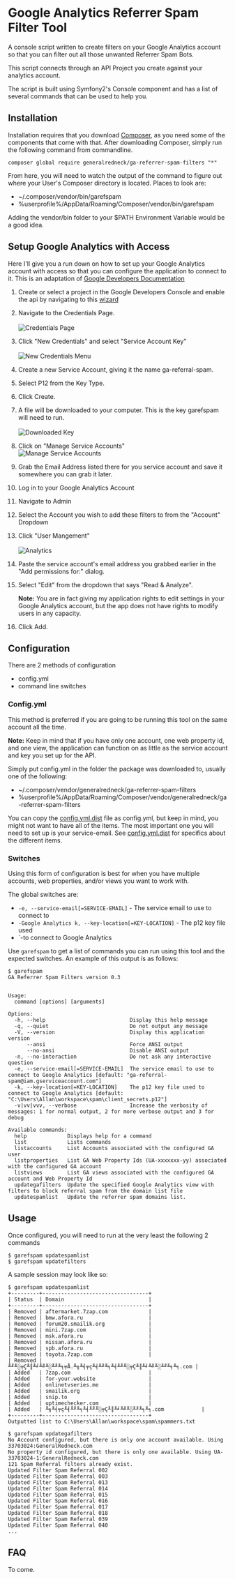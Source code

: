 # Google Analytics Referrer Spam Filter Tool

A console script written to create filters on your Google Analytics account so
that you can filter out all those unwanted Referrer Spam Bots.

This script connects through an API Project you create against your analytics
account.

The script is built using Symfony2's Console component and has a list of several
commands that can be used to help you.

## Installation

Installation requires that you download [Composer](https://getcomposer.org/), as
you need some of the components that come with that. After downloading Composer,
simply run the following command from commandline.

`composer global require generalredneck/ga-referrer-spam-filters "*"`

From here, you will need to watch the output of the command to figure out where
your User's Composer directory is located. Places to look are:

* ~/.composer/vendor/bin/garefspam
* %userprofile%/AppData/Roaming/Composer/vendor/bin/garefspam

Adding the vendor/bin folder to your $PATH Environment Variable would be a good
idea.

## Setup Google Analytics with Access

Here I'll give you a run down on how to set up your Google Analytics account
with access so that you can configure the application to connect to it. This is
an adaptation of [Google Developers Documentation][setup-1]

1. Create or select a project in the Google Developers Console and enable the
   api by navigating to this [wizard][setup-2]
2. Navigate to the Credentials Page.    
   <br />![Credentials Page][setupimg-1]<br />
3. Click "New Credentials" and select "Service Account Key"    
   <br />![New Credentials Menu][setupimg-2]<br />
4. Create a new Service Account, giving it the name ga-referral-spam. 
5. Select P12 from the Key Type.
6. Click Create. 
7. A file will be downloaded to your computer. This is the key garefspam will 
   need to run.    
   <br />![Downloaded Key][setupimg-3]<br />
8. Click on "Manage Service Accounts"
   <br />![Manage Service Accounts][setupimg-4]<br />
9. Grab the Email Address listed there for you service account and save it 
   somewhere you can grab it later. 
10. Log in to your Google Analytics Account 
11. Navigate to Admin 
12. Select the Account you wish to add these filters to from the "Account" 
    Dropdown
13. Click "User Mangement"     
    <br />![Analytics][setupimg-5]<br /> 
14. Paste the service account's email address you grabbed earlier in the 
    "Add permissions for:" dialog. 
15. Select "Edit" from the dropdown that says "Read & Analyze".
    
    **Note:** You are in fact giving my application rights to edit settings in
    your Google Analytics account, but the app does not have rights to modify 
    users in any capacity. 

16. Click Add.

[setup-1]: https://developers.google.com/analytics/devguides/reporting/core/v3/quickstart/service-php
[setup-2]: https://console.developers.google.com/flows/enableapi?apiid=analytics&credential=client_key

[setupimg-1]: http://content.screencast.com/users/talkitivewizard/folders/Jing/media/3802c447-6e3c-4d17-bd27-cae73b8168bc/2015-12-28_1146.png
[setupimg-2]: http://content.screencast.com/users/talkitivewizard/folders/Jing/media/015b4ff4-8351-44c0-92bc-9700d9fcde3d/2015-12-28_1149.png
[setupimg-3]: http://content.screencast.com/users/talkitivewizard/folders/Jing/media/72575922-63f9-4cda-be81-f9039ae605f1/2015-12-28_1155.png
[setupimg-4]: http://content.screencast.com/users/talkitivewizard/folders/Jing/media/3ba7aa4a-205c-4b6a-88a2-c80c1b8e28d0/2015-12-28_1203.png
[setupimg-5]: http://content.screencast.com/users/talkitivewizard/folders/Jing/media/e3af0721-08c6-483f-bcf5-4e4e3285d783/2015-12-28_1208.png

## Configuration

There are 2 methods of configuration

* config.yml
* command line switches

### Config.yml

This method is preferred if you are going to be running this tool on the same
account all the time.

**Note:** Keep in mind that if you have only one account, one web property id, 
and one view, the application can function on as little as the service account 
and key you set up for the API.

Simply put config.yml in the folder the package was downloaded to, usually one
of the following:

* ~/.composer/vendor/generalredneck/ga-referrer-spam-filters 
* %userprofile%/AppData/Roaming/Composer/vendor/generalredneck/ga-referrer-spam-filters

You can copy the [config.yml.dist][config-1] file as config.yml, but keep
in mind, you might not want to have all of the items. The most important one you
will need to set up is your service-email. See [config.yml.dist][config-1] for 
specifics about the different items.

[config-1]:https://github.com/generalredneck/ga-referrer-spam-filters/blob/master/config.yml.dist

### Switches

Using this form of configuration is best for when you have multiple accounts,
web properties, and/or views you want to work with.

The global switches are:

* `-e, --service-email[=SERVICE-EMAIL]` - The service email to use to connect to
* `-Google Analytics k, --key-location[=KEY-LOCATION]` - The p12 key file used
* `-to connect to Google Analytics

Use `garefspam` to get a list of commands you can run using this tool and the
expected switches. An example of this output is as follows:

    $ garefspam
    GA Referrer Spam Filters version 0.3


    Usage:
      command [options] [arguments]

    Options:
      -h, --help                           Display this help message
      -q, --quiet                          Do not output any message
      -V, --version                        Display this application version
          --ansi                           Force ANSI output
          --no-ansi                        Disable ANSI output
      -n, --no-interaction                 Do not ask any interactive question
      -e, --service-email[=SERVICE-EMAIL]  The service email to use to connect to Google Analytics [default: "ga-referral-spam@iam.gserviceaccount.com"]
      -k, --key-location[=KEY-LOCATION]    The p12 key file used to connect to Google Analytics [default: "C:\Users\Allan\workspace\spam\client_secrets.p12"]
      -v|vv|vvv, --verbose                 Increase the verbosity of messages: 1 for normal output, 2 for more verbose output and 3 for debug

    Available commands:
      help             Displays help for a command
      list             Lists commands
      listaccounts     List Accounts associated with the configured GA user
      listproperties   List GA Web Property Ids (UA-xxxxxxx-yy) associated with the configured GA account
      listviews        List GA views associated with the configured GA account and Web Property Id
      updategafilters  Update the specified Google Analytics view with filters to block referral spam from the domain list file
      updatespamlist   Update the referrer spam domains list.

## Usage

Once configured, you will need to run at the very least the following 2 commands

    $ garefspam updatespamlist 
    $ garefspam updatefilters

A sample session may look like so:

    $ garefspam updatespamlist
    +---------+----------------------------------+
    | Status  | Domain                           |
    +---------+----------------------------------+
    | Removed | aftermarket.7zap.com             |
    | Removed | bmw.afora.ru                     |
    | Removed | forum20.smailik.org              |
    | Removed | mini.7zap.com                    |
    | Removed | msk.afora.ru                     |
    | Removed | nissan.afora.ru                  |
    | Removed | spb.afora.ru                     |
    | Removed | toyota.7zap.com                  |
    | Removed | ╨╜╨░╤Ç╨║╨╛╨╝╨░╨╜╨╕╤Å.╨╗╨╡╤ç╨╡╨╜╨╕╨╡╨╜╨░╤Ç╨║╨╛╨╝╨░╨╜╨╕╨╕.com |
    | Added   | 7zap.com                         |
    | Added   | for-your.website                 |
    | Added   | onlinetvseries.me                |
    | Added   | smailik.org                      |
    | Added   | snip.to                          |
    | Added   | uptimechecker.com                |
    | Added   | ╨╗╨╡╤ç╨╡╨╜╨╕╨╡╨╜╨░╤Ç╨║╨╛╨╝╨░╨╜╨╕╨╕.com            |
    +---------+----------------------------------+
    Outputted list to C:\Users\Allan\workspace\spam\spammers.txt

    $ garefspam updategafilters
    No Account configured, but there is only one account available. Using 33703024:GeneralRedneck.com
    No property id configured, but there is only one available. Using UA-33703024-1:GeneralRedneck.com
    121 Spam Referral filters already exist.
    Updated Filter Spam Referral 002
    Updated Filter Spam Referral 003
    Updated Filter Spam Referral 013
    Updated Filter Spam Referral 014
    Updated Filter Spam Referral 015
    Updated Filter Spam Referral 016
    Updated Filter Spam Referral 017
    Updated Filter Spam Referral 018
    Updated Filter Spam Referral 039
    Updated Filter Spam Referral 040
    ...

## FAQ

To come.
